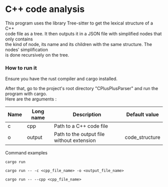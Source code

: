 # C++ code analysis

This program uses the library Tree-sitter to get the lexical structure of a C++  
code file as a tree. It then outputs it in a JSON file with simplified nodes that only contains   
the kind of node, its name and its children with the same structure. The nodes' simplification  
is done recursively on the tree.

### How to run it
Ensure you have the rust compiler and cargo installed.  

After that, go to the project's root directory "CPlusPlusParser" and run the program with cargo.  
Here are the arguments :  

| Name  | Long name | Description                               | Default value  |
|-------|-----------|-------------------------------------------|----------------|
| c     | cpp       | Path to a C++ code file                   |                |
| o     | output    | Path to the output file without extension | code_structure |

Command examples

```shell 
cargo run
```
```shell
cargo run -- -c <cpp_file_name> -o <output_file_name>
```
```shell
cargo run -- --cpp <cpp_file_name>
```